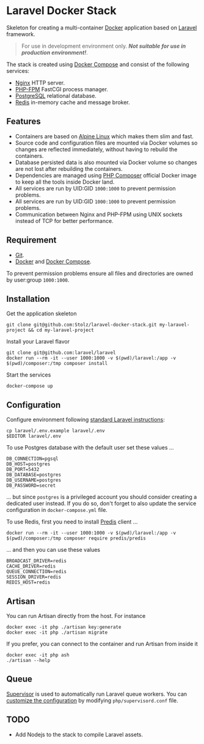 # Laravel Docker Stack

Skeleton for creating a multi-container [Docker](https://www.docker.com) application based on [Laravel](https://laravel.com) framework.

> For use in development environment only. ***Not suitable for use in production environment!***.

The stack is created using [Docker Compose](https://docs.docker.com/compose/) and consist of the following services:

- [Nginx](https://nginx.org/en/) HTTP server.
- [PHP-FPM](https://php-fpm.org) FastCGI process manager.
- [PostgreSQL](https://www.postgresql.org) relational database.
- [Redis](https://redis.io) in-memory cache and message broker.

## Features

- Containers are based on [Alpine Linux](https://alpinelinux.org) which makes them slim and fast.
- Source code and configuration files are mounted via Docker volumes so changes are reflected immediately, without having to rebuild the containers.
- Database persisted data is also mounted via Docker volume so changes are not lost after rebuilding the containers.
- Dependencies are managed using [PHP Composer](https://getcomposer.org) official Docker image to keep all the tools inside Docker land.
- All services are run by UID:GID `1000:1000` to prevent permission problems.
- All services are run by UID:GID `1000:1000` to prevent permission problems.
- Communication between Nginx and PHP-FPM using UNIX sockets instead of TCP for better performance.

## Requirement

- [Git](https://git-scm.com).
- [Docker](https://www.docker.com) and [Docker Compose](https://docs.docker.com/compose/).

To prevent permission problems ensure all files and directories are owned by user:group `1000:1000`.

## Installation

Get the application skeleton

	git clone git@github.com:Stolz/laravel-docker-stack.git my-laravel-project && cd my-laravel-project

Install your Laravel flavor

	git clone git@github.com:laravel/laravel
	docker run --rm -it --user 1000:1000 -v $(pwd)/laravel:/app -v $(pwd)/composer:/tmp composer install

Start the services

	docker-compose up

## Configuration

Configure environment following [standard Laravel instructions](https://laravel.com/docs/master/configuration):

	cp laravel/.env.example laravel/.env
	$EDITOR laravel/.env

To use Postgres database with the default user set these values ...

	DB_CONNECTION=pgsql
	DB_HOST=postgres
	DB_PORT=5432
	DB_DATABASE=postgres
	DB_USERNAME=postgres
	DB_PASSWORD=secret

... but since `postgres` is a privileged account you should consider creating a dedicated user instead. If you do so, don't forget to also update the service configuration in `docker-compose.yml` file.

To use Redis, first you need to install [Predis](https://github.com/nrk/predis) client ...

	docker run --rm -it --user 1000:1000 -v $(pwd)/laravel:/app -v $(pwd)/composer:/tmp composer require predis/predis

... and then you can use these values

	BROADCAST_DRIVER=redis
	CACHE_DRIVER=redis
	QUEUE_CONNECTION=redis
	SESSION_DRIVER=redis
	REDIS_HOST=redis

## Artisan

You can run Artisan directly from the host. For instance

	docker exec -it php ./artisan key:generate
	docker exec -it php ./artisan migrate

If you prefer, you can connect to the container and run Artisan from inside it

	docker exec -it php ash
	./artisan --help

## Queue

[Supervisor](http://supervisord.org) is used to automatically run Laravel queue workers. You can [customize the configuration](https://laravel.com/docs/master/queues#supervisor-configuration) by modifying `php/supervisord.conf` file.

## TODO

- Add Nodejs to the stack to compile Laravel assets.
